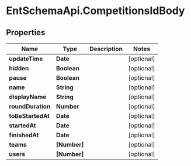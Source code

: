 # EntSchemaApi.CompetitionsIdBody

## Properties
Name | Type | Description | Notes
------------ | ------------- | ------------- | -------------
**updateTime** | **Date** |  | [optional] 
**hidden** | **Boolean** |  | [optional] 
**pause** | **Boolean** |  | [optional] 
**name** | **String** |  | [optional] 
**displayName** | **String** |  | [optional] 
**roundDuration** | **Number** |  | [optional] 
**toBeStartedAt** | **Date** |  | [optional] 
**startedAt** | **Date** |  | [optional] 
**finishedAt** | **Date** |  | [optional] 
**teams** | **[Number]** |  | [optional] 
**users** | **[Number]** |  | [optional] 
